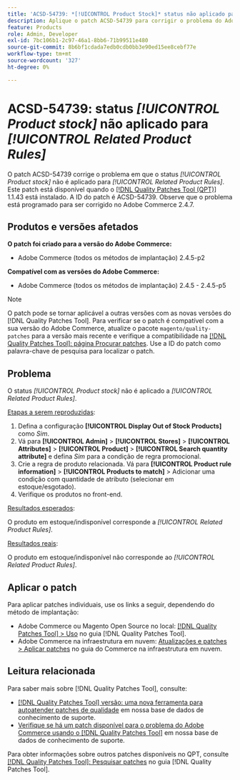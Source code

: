 ```yaml
---
title: 'ACSD-54739: *[!UICONTROL Product Stock]* status não aplicado para *[!UICONTROL Related Product Rules]*'
description: Aplique o patch ACSD-54739 para corrigir o problema do Adobe Commerce em que o status *[!UICONTROL Product Stock]* não é aplicado para *[!UICONTROL Related Product Rules]*.
feature: Products
role: Admin, Developer
exl-id: 7bc106b1-2c97-46a1-8bb6-71b99511e480
source-git-commit: 8b6bf1cdada7edb0cdb0bb3e90ed15ee8cebf77e
workflow-type: tm+mt
source-wordcount: '327'
ht-degree: 0%

---
```


# ACSD-54739: status *[!UICONTROL Product stock]* não aplicado para *[!UICONTROL Related Product Rules]*

O patch ACSD-54739 corrige o problema em que o status *[!UICONTROL Product stock]* não é aplicado para *[!UICONTROL Related Product Rules]*. Este patch está disponível quando o [[!DNL Quality Patches Tool (QPT)]](/help/announcements/adobe-commerce-announcements/magento-quality-patches-released-new-tool-to-self-serve-quality-patches.md) 1.1.43 está instalado. A ID do patch é ACSD-54739. Observe que o problema está programado para ser corrigido no Adobe Commerce 2.4.7.

## Produtos e versões afetados

**O patch foi criado para a versão do Adobe Commerce:**

* Adobe Commerce (todos os métodos de implantação) 2.4.5-p2

**Compatível com as versões do Adobe Commerce:**

* Adobe Commerce (todos os métodos de implantação) 2.4.5 - 2.4.5-p5

>[!NOTE]
>
>O patch pode se tornar aplicável a outras versões com as novas versões do [!DNL Quality Patches Tool]. Para verificar se o patch é compatível com a sua versão do Adobe Commerce, atualize o pacote `magento/quality-patches` para a versão mais recente e verifique a compatibilidade na [[!DNL Quality Patches Tool]: página Procurar patches](https://experienceleague.adobe.com/tools/commerce-quality-patches/index.html). Use a ID do patch como palavra-chave de pesquisa para localizar o patch.

## Problema

O status *[!UICONTROL Product stock]* não é aplicado a *[!UICONTROL Related Product Rules]*.

<u>Etapas a serem reproduzidas</u>:

1. Defina a configuração **[!UICONTROL Display Out of Stock Products]** como *Sim*.
1. Vá para **[!UICONTROL Admin]** > **[!UICONTROL Stores]** > **[!UICONTROL Attributes]** > **[!UICONTROL Product]** > **[!UICONTROL Search quantity attribute]** e defina *Sim* para a condição de regra promocional.
1. Crie a regra de produto relacionada. Vá para **[!UICONTROL Product rule information]** > **[!UICONTROL Products to match]** > Adicionar uma condição com quantidade de atributo (selecionar em estoque/esgotado).
1. Verifique os produtos no front-end.

<u>Resultados esperados</u>:

O produto em estoque/indisponível corresponde a *[!UICONTROL Related Product Rules]*.

<u>Resultados reais</u>:

O produto em estoque/indisponível não corresponde ao *[!UICONTROL Related Product Rules]*.

## Aplicar o patch

Para aplicar patches individuais, use os links a seguir, dependendo do método de implantação:

* Adobe Commerce ou Magento Open Source no local: [[!DNL Quality Patches Tool] > Uso](https://experienceleague.adobe.com/docs/commerce-operations/tools/quality-patches-tool/usage.html) no guia [!DNL Quality Patches Tool].
* Adobe Commerce na infraestrutura em nuvem: [Atualizações e patches > Aplicar patches](https://experienceleague.adobe.com/docs/commerce-cloud-service/user-guide/develop/upgrade/apply-patches.html) no guia do Commerce na infraestrutura em nuvem.

## Leitura relacionada

Para saber mais sobre [!DNL Quality Patches Tool], consulte:

* [[!DNL Quality Patches Tool] versão: uma nova ferramenta para autoatender patches de qualidade](/help/announcements/adobe-commerce-announcements/magento-quality-patches-released-new-tool-to-self-serve-quality-patches.md) em nossa base de dados de conhecimento de suporte.
* [Verifique se há um patch disponível para o problema do Adobe Commerce usando o [!DNL Quality Patches Tool]](/help/support-tools/patches-available-in-qpt-tool/check-patch-for-magento-issue-with-magento-quality-patches.md) em nossa base de dados de conhecimento de suporte.

Para obter informações sobre outros patches disponíveis no QPT, consulte [[!DNL Quality Patches Tool]: Pesquisar patches](https://experienceleague.adobe.com/tools/commerce-quality-patches/index.html) no guia [!DNL Quality Patches Tool].
